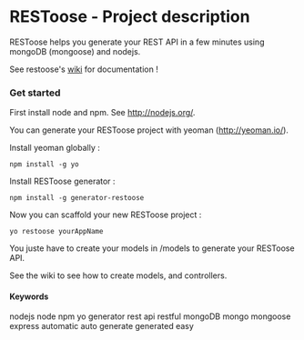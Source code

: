 # RESToose - Project description

RESToose helps you generate your REST API in a few minutes using mongoDB (mongoose) and nodejs.
 
See restoose's [wiki](https://github.com/matthieu-beteille/kickstarter/wiki/Home) for documentation !
 
### Get started

First install node and npm. See http://nodejs.org/.

You can generate your RESToose project with yeoman (http://yeoman.io/).

Install yeoman globally :

    npm install -g yo

Install RESToose generator :

    npm install -g generator-restoose

Now you can scaffold your new RESToose project :

    yo restoose yourAppName

You juste have to create your models in /models to generate your RESToose API.

See the wiki to see how to create models, and controllers.

#### Keywords

nodejs node npm yo generator rest api restful mongoDB mongo mongoose express automatic auto generate generated easy 
